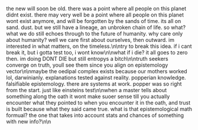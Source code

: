 the new will soon be old. there was a point where all people on this planet didnt exist. there may very well be a point where all people on this planet wont exist anymore, and will be forgotten by the sands of time. its all on sand. dust. but we still have a lineage, an unbroken chain of life. so what? what we do still echoes through to the future of humanity. why care only about humanity? well we care first about ourselves, then outward. im interested in what matters, on the timeless.\n\ntry to break this idea. if i cant break it, but i gotta test too, i wont know\n\nwhat if i die? it all goes to zero then. im doing DONT DIE but still entropys a bitch\n\ntruth seekers converge on truth, youll see them since you align on epistemology vector\n\nmaybe the oedipal complex exists because our mothers worked lol, darwinianly. explanations tested against reality. popperian knowledge. falsifiable epistemology. there are systems at work. popper was so right from the start. just like einsteins test\n\nwhen a master tells about something along the oath it wont make suoer sense till you actually encounter what they pointed to when you encounter it in the oath, and trust is built because what they said came true. what is that epistemological math formual? the one that takes into account stats and chances of something with new info?\n\n